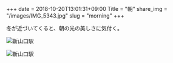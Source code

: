 +++
date  = 2018-10-20T13:01:31+09:00
Title = "朝"
share_img = "/images/IMG_5343.jpg"
slug = "morning"
+++

冬が近づいてくると、朝の光の美しさに気付く。

![新山口駅](/images/IMG_5343.jpg)

![新山口駅](/images/IMG_5344.jpg)